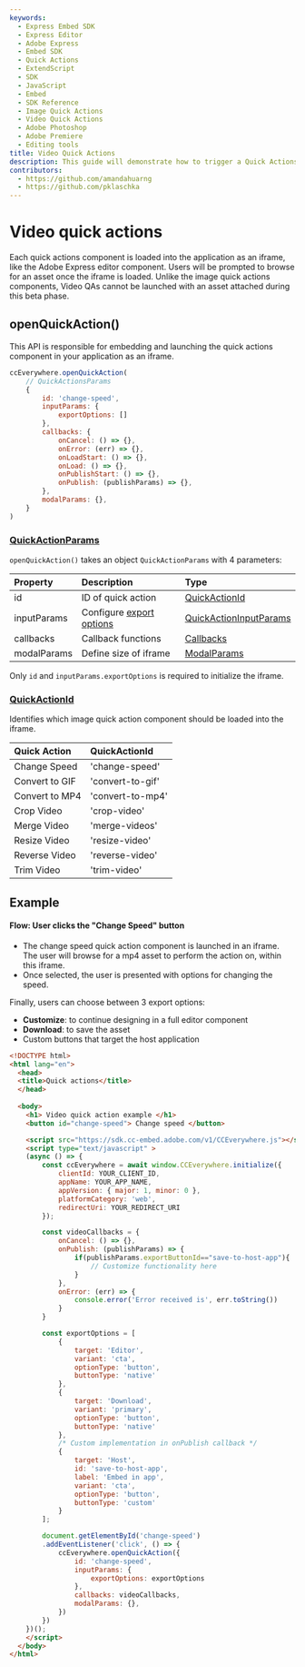 ```yaml
---
keywords:
  - Express Embed SDK
  - Express Editor
  - Adobe Express
  - Embed SDK
  - Quick Actions
  - ExtendScript
  - SDK
  - JavaScript
  - Embed
  - SDK Reference
  - Image Quick Actions
  - Video Quick Actions
  - Adobe Photoshop
  - Adobe Premiere
  - Editing tools 
title: Video Quick Actions
description: This guide will demonstrate how to trigger a Quick Actions editor for videos.
contributors:
  - https://github.com/amandahuarng
  - https://github.com/pklaschka
---
```


# Video quick actions

Each quick actions component is loaded into the application as an iframe, like the Adobe Express editor component. Users will be prompted to browse for an asset once the iframe is loaded. Unlike the image quick actions components, Video QAs cannot be launched with an asset attached during this beta phase.

## openQuickAction()

This API is responsible for embedding and launching the quick actions component in your application as an iframe.

```js
ccEverywhere.openQuickAction(
    // QuickActionsParams
    {
        id: 'change-speed', 
        inputParams: {
            exportOptions: []
        },
        callbacks: {
            onCancel: () => {},
            onError: (err) => {},
            onLoadStart: () => {},
            onLoad: () => {},
            onPublishStart: () => {},
            onPublish: (publishParams) => {},
        },
        modalParams: {},
    }
)
```

### [QuickActionParams](../../../reference/quick_actions/index.md#quickactionparams)

`openQuickAction()` takes an object `QuickActionParams` with 4 parameters:

| Property | Description | Type
| :-- | :-- | :--
| id | ID of quick action| [QuickActionId](../../../reference/quick_actions/index.md#quickactionid)
| inputParams | Configure [export options](../../../reference/quick_actions/index.md#exportoption) | [QuickActionInputParams](../../../reference/quick_actions/index.mdquickactioninputparams)
| callbacks | Callback functions | [Callbacks](../../../reference/shared_types/index.md#callbacks)
| modalParams | Define size of iframe |  [ModalParams](../../../reference/shared_types/index.md#modalparams)

Only `id` and `inputParams.exportOptions` is required to initialize the iframe.

### [QuickActionId](../../../reference/quick_actions/index.md#quickactionid)

Identifies which image quick action component should be loaded into the iframe.

| Quick Action | QuickActionId
| :-- | :--
| Change Speed | 'change-speed'
| Convert to GIF | 'convert-to-gif'
| Convert to MP4 | 'convert-to-mp4'
| Crop Video | 'crop-video'
| Merge Video | 'merge-videos'
| Resize Video | 'resize-video'
| Reverse Video | 'reverse-video'
| Trim Video | 'trim-video'

## Example

#### Flow: User clicks the "Change Speed" button

* The change speed quick action component is launched in an iframe. The user will browse for a mp4 asset to perform the action on, within this iframe.
* Once selected, the user is presented with options for changing the speed.

Finally, users can choose between 3 export options:

* __Customize__: to continue designing in a full editor component
* __Download__: to save the asset
* Custom buttons that target the host application

```html
<!DOCTYPE html>
<html lang="en">
  <head>
  <title>Quick actions</title>
  </head>
    
  <body>
    <h1> Video quick action example </h1>
    <button id="change-speed"> Change speed </button>

    <script src="https://sdk.cc-embed.adobe.com/v1/CCEverywhere.js"></script>
    <script type="text/javascript" >
    (async () => {
        const ccEverywhere = await window.CCEverywhere.initialize({
            clientId: YOUR_CLIENT_ID,
            appName: YOUR_APP_NAME,
            appVersion: { major: 1, minor: 0 },
            platformCategory: 'web',
            redirectUri: YOUR_REDIRECT_URI
        });

        const videoCallbacks = {
            onCancel: () => {},
            onPublish: (publishParams) => {
                if(publishParams.exportButtonId=="save-to-host-app"){
                    // Customize functionality here 
                }
            },
            onError: (err) => {
                console.error('Error received is', err.toString())
            }
        }

        const exportOptions = [
            {
                target: 'Editor',
                variant: 'cta',
                optionType: 'button',
                buttonType: 'native'
            },
            {
                target: 'Download',
                variant: 'primary',
                optionType: 'button',
                buttonType: 'native'
            },
            /* Custom implementation in onPublish callback */
            {
                target: 'Host',
                id: 'save-to-host-app',
                label: 'Embed in app',
                variant: 'cta',
                optionType: 'button',
                buttonType: 'custom'
            }
        ];

        document.getElementById('change-speed')
        .addEventListener('click', () => {
            ccEverywhere.openQuickAction({
                id: 'change-speed', 
                inputParams: { 
                    exportOptions: exportOptions
                },
                callbacks: videoCallbacks,
                modalParams: {},
            })
        })
    })();
    </script>
  </body> 
</html>
```
